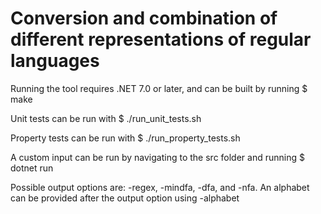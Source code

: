 # Conversion and combination of different representations of regular languages

Running the tool requires .NET 7.0 or later, and can be built by running
$ make

Unit tests can be run with
$ ./run_unit_tests.sh

Property tests can be run with
$ ./run_property_tests.sh

A custom input can be run by navigating to the src folder and running
$ dotnet run <output option> <filename or regular language>

Possible output options are: -regex, -mindfa, -dfa, and -nfa. An alphabet can be provided after the output option using -alphabet <alphabet>